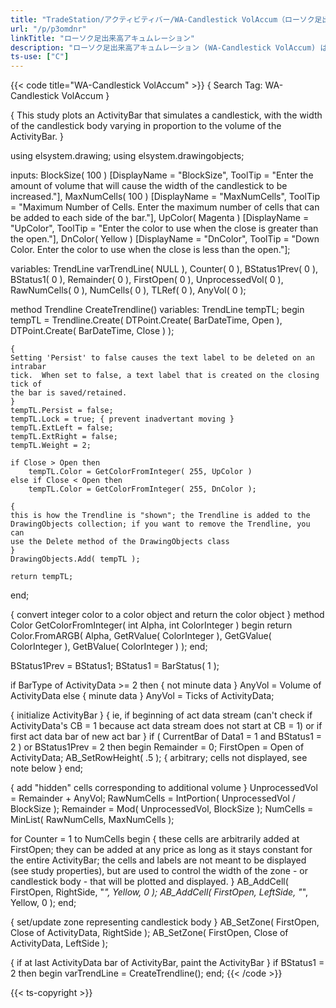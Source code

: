 ```yaml
---
title: "TradeStation/アクティビティバー/WA-Candlestick VolAccum（ローソク足出来高アキュムレーション）"
url: "/p/p3omdnr"
linkTitle: "ローソク足出来高アキュムレーション"
description: "ローソク足出来高アキュムレーション (WA-Candlestick VolAccum) は、出来高の大きさに従い、ローソク足の幅を描画します。"
ts-use: ["C"]
---
```


{{< code title="WA-Candlestick VolAccum" >}}
{ Search Tag: WA-Candlestick VolAccum }

{ This study plots an ActivityBar that simulates a candlestick, with the width of the
  candlestick body varying in proportion to the volume of the ActivityBar. }

using elsystem.drawing;
using elsystem.drawingobjects;

inputs:
    BlockSize( 100 ) [DisplayName = "BlockSize", ToolTip =
     "Enter the amount of volume that will cause the width of the candlestick to be increased."],
    MaxNumCells( 100 ) [DisplayName = "MaxNumCells", ToolTip =
     "Maximum Number of Cells.  Enter the maximum number of cells that can be added to each side of the bar."],
    UpColor( Magenta ) [DisplayName = "UpColor", ToolTip =
     "Enter the color to use when the close is greater than the open."],
    DnColor( Yellow ) [DisplayName = "DnColor", ToolTip =
     "Down Color.  Enter the color to use when the close is less than the open."];

variables:
    TrendLine varTrendLine( NULL ),
    Counter( 0 ),
    BStatus1Prev( 0 ),
    BStatus1( 0 ),
    Remainder( 0 ),
    FirstOpen( 0 ),
    UnprocessedVol( 0 ),
    RawNumCells( 0 ),
    NumCells( 0 ),
    TLRef( 0 ),
    AnyVol( 0 );

method Trendline CreateTrendline()
variables: TrendLine tempTL;
begin
    tempTL = Trendline.Create( DTPoint.Create( BarDateTime, Open ),
     DTPoint.Create( BarDateTime, Close ) );

    {
    Setting 'Persist' to false causes the text label to be deleted on an intrabar
    tick.  When set to false, a text label that is created on the closing tick of
    the bar is saved/retained.
    }
    tempTL.Persist = false;
    tempTL.Lock = true; { prevent inadvertant moving }
    tempTL.ExtLeft = false;
    tempTL.ExtRight = false;
    tempTL.Weight = 2;

    if Close > Open then
        tempTL.Color = GetColorFromInteger( 255, UpColor )
    else if Close < Open then
        tempTL.Color = GetColorFromInteger( 255, DnColor );

    {
    this is how the Trendline is "shown"; the Trendline is added to the
    DrawingObjects collection; if you want to remove the Trendline, you can
    use the Delete method of the DrawingObjects class
    }
    DrawingObjects.Add( tempTL );

    return tempTL;
end;

{ convert integer color to a color object and return the color object }
method Color GetColorFromInteger( int Alpha, int ColorInteger )
begin
    return Color.FromARGB( Alpha, GetRValue( ColorInteger ),
     GetGValue( ColorInteger ), GetBValue( ColorInteger ) );
end;

BStatus1Prev = BStatus1;
BStatus1 = BarStatus( 1 );

if BarType of ActivityData >= 2 then { not minute data }
    AnyVol = Volume of ActivityData
else { minute data }
    AnyVol = Ticks of ActivityData;

{ initialize ActivityBar }
{
ie, if beginning of act data stream (can't check if ActivityData's CB  = 1
because act data stream does not start at CB = 1) or if first act data bar of
new act bar
}
if ( CurrentBar of Data1 = 1 and BStatus1 = 2 )
    or BStatus1Prev = 2 then
begin
    Remainder = 0;
    FirstOpen = Open of ActivityData;
    AB_SetRowHeight( .5 ); { arbitrary; cells not displayed, see note below }
end;

{ add "hidden" cells corresponding to additional volume }
UnprocessedVol = Remainder + AnyVol;
RawNumCells = IntPortion( UnprocessedVol / BlockSize );
Remainder = Mod( UnprocessedVol, BlockSize );
NumCells = MinList( RawNumCells, MaxNumCells );

for Counter = 1 to NumCells
begin
    {
    these cells are arbitrarily added at FirstOpen; they can be added at any price
    as long as it stays constant for the entire ActivityBar; the cells and labels
    are not meant to be displayed (see study properties), but are used to control
    the width of the zone - or candlestick body - that will be plotted and
    displayed.
    }
    AB_AddCell( FirstOpen, RightSide, "*", Yellow, 0 );
    AB_AddCell( FirstOpen, LeftSide, "*", Yellow, 0 );
end;

{ set/update zone representing candlestick body }
AB_SetZone( FirstOpen, Close of ActivityData, RightSide );
AB_SetZone( FirstOpen, Close of ActivityData, LeftSide );

{ if at last ActivityData bar of ActivityBar, paint the ActivityBar }
if BStatus1 = 2 then
begin
    varTrendLine = CreateTrendline();
end;
{{< /code >}}

{{< ts-copyright >}}

